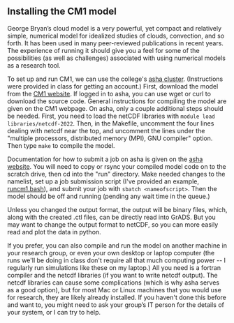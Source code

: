 ## Installing the CM1 model
George Bryan’s cloud model is a very powerful, yet compact and relatively simple, numerical model for idealized studies of clouds, convection, and so forth.  It has been used in many peer-reviewed publications in recent years. The experience of running it should give you a feel for some of the possibilities (as well as challenges) associated with using numerical models as a research tool.

To set up and run CM1, we can use the college's [asha cluster](https://www.engr.colostate.edu/ets/asha-cluster/). (Instructions were provided in class for getting an account.) First, download the model from the [CM1 website](https://www2.mmm.ucar.edu/people/bryan/cm1/). If logged in to asha, you can use wget or curl to download the source code. General instructions for compiling the model are given on the CM1 webpage. On asha, only a couple additional steps should be needed. First, you need to load the netCDF libraries with `module load libraries/netcdf-2022`. Then, in the Makefile, uncomment the four lines dealing with netcdf near the top, and uncomment the lines under the "multiple processors, distributed memory (MPI), GNU compiler" option. Then type `make` to compile the model. 

Documentation for how to submit a job on asha is given on the [asha website](https://www.engr.colostate.edu/ets/asha-cluster/). You will need to copy or rsync your compiled model code on to the scratch drive, then cd into the "run" directory. Make needed changes to the namelist, set up a job submission script (I've provided an example, [runcm1.bash](runcm1.bash)), and submit your job with `sbatch <nameofscript>`. Then the model should be off and running (pending any wait time in the queue.)  

Unless you changed the output format, the output will be binary files, which, along with the created .ctl files, can be directly read into GrADS. But you may want to change the output format to netCDF, so you can more easily read and plot the data in python.

If you prefer, you can also compile and run the model on another machine in your research group, or even your own desktop or laptop computer (the runs we'll be doing in class don't require all that much computing power -- I regularly run simulations like these on my laptop.) All you need is a fortran compiler and the netcdf libraries (if you want to write netcdf output). The netcdf libraries can cause some complications (which is why asha serves as a good option), but for most Mac or Linux machines that you would use for research, they are likely already installed. If you haven't done this before and want to, you might need to ask your group’s IT person for the details of your system, or I can try to help.
